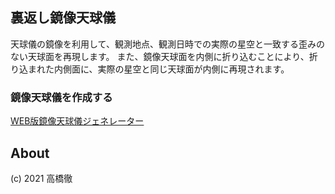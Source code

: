 ## 裏返し鏡像天球儀
天球儀の鏡像を利用して、観測地点、観測日時での実際の星空と一致する歪みのない天球面を再現します。
また、鏡像天球面を内側に折り込むことにより、折り込まれた内側面に、実際の星空と同じ天球面が内側に再現されます。

### 鏡像天球儀を作成する
[WEB版鏡像天球儀ジェネレーター](https://futr.github.io/tenkyu-webui/)

## About
(c) 2021 高橋徹
